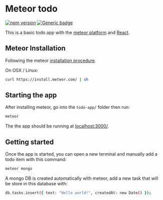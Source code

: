 # Meteor todo
[![npm version](https://badge.fury.io/js/meteor-todo.svg)](https://badge.fury.io/js/meteor-todo)
[![Generic badge](https://img.shields.io/badge/github-sylhare-blue.svg)](https://github.com/Sylhare/meteor-todo)

This is a basic todo app with the [meteor platform](https://www.meteor.com/) and [React](https://reactjs.org/).

## Meteor Installation

Following the meteor [installation procedure](https://www.meteor.com/install).

On OSX / Linux:

```bash
curl https://install.meteor.com/ | sh
```

## Starting the app

After installing meteor, go into the `todo-app/` folder then run:

```bash
meteor
```

The the app should be running at [localhost:3000/](http://localhost:3000/).

## Getting started

Once the app is started, you can open a new terminal and manually add a todo item with this command:

```bash
meteor mongo
```

A mongo DB is created automatically with meteor, add a new task that will be store in this database with:

```bash
db.tasks.insert({ text: "Hello world!", createdAt: new Date() });
```

